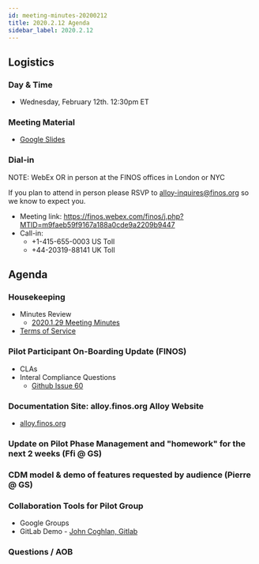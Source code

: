 ```yaml
---
id: meeting-minutes-20200212
title: 2020.2.12 Agenda
sidebar_label: 2020.2.12
---
```


## Logistics 
### Day & Time
* Wednesday, February 12th. 12:30pm ET

### Meeting Material
* [Google Slides](https://docs.google.com/presentation/d/1UxiQwU170xRdUna6nmNu7tG51JXsRk5HlrX7dfWauzs/edit#slide=id.g6eeb3f6874_0_18)

### Dial-in
NOTE: WebEx OR in person at the FINOS offices in London or NYC

If you plan to attend in person please RSVP to alloy-inquires@finos.org so we know to expect you.

* Meeting link: https://finos.webex.com/finos/j.php?MTID=m9faeb59f9167a188a0cde9a2209b9447
* Call-in: 
    * +1-415-655-0003 US Toll
    * +44-20319-88141 UK Toll

## Agenda

### Housekeeping
* Minutes Review
    * [2020.1.29 Meeting Minutes](https://github.com/finos/alloy/blob/master/docs/meeting-minutes/2020.1.29-pilot-project-minutes.md)
* [Terms of Service](https://alloy.finos.org/docs/get-involved/terms-of-service)

### Pilot Participant On-Boarding Update (FINOS)
* CLAs
* Interal Compliance Questions
    * [Github Issue 60](https://github.com/finos/alloy/issues/60)

### Documentation Site: alloy.finos.org Alloy Website
* [alloy.finos.org](alloy.finos.org)

### Update on Pilot Phase Management and "homework" for the next 2 weeks (Ffi @ GS)

### CDM model & demo of features requested by audience (Pierre @ GS)

### Collaboration Tools for Pilot Group
* Google Groups
* GitLab Demo - [John Coghlan, Gitlab](https://gitlab.com/johncoghlan) 

### Questions / AOB